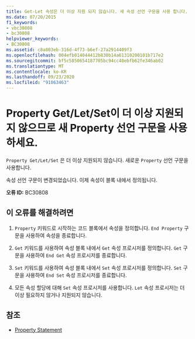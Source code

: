 ```yaml
---
title: Get-Let 속성은 더 이상 지원 되지 않습니다. 새 속성 선언 구문을 사용 합니다.
ms.date: 07/20/2015
f1_keywords:
- vbc30808
- bc30808
helpviewer_keywords:
- BC30808
ms.assetid: c8a803eb-316d-4f73-b6ef-27a2914409f3
ms.openlocfilehash: 004efb014044412b830b14a61310200101b717e2
ms.sourcegitcommit: bf5c5850654187705bc94cc40ebfb62fe346ab02
ms.translationtype: MT
ms.contentlocale: ko-KR
ms.lasthandoff: 09/23/2020
ms.locfileid: "91063463"
---
```

# <a name="property-getletset-are-no-longer-supported-use-the-new-property-declaration-syntax"></a>Property Get/Let/Set이 더 이상 지원되지 않으므로 새 Property 선언 구문을 사용하세요.

`Property Get/Let/Set` 은 더 이상 지원되지 않습니다. 새로운 `Property` 선언 구문을 사용합니다.  
  
 속성 선언 구문이 변경되었습니다. 이제 속성이 블록 내에서 정의됩니다.  
  
 **오류 ID:** BC30808  
  
## <a name="to-correct-this-error"></a>이 오류를 해결하려면  
  
1. `Property` 키워드로 시작하는 코드 블록에서 속성을 정의합니다. `End Property` 구문을 사용하여 속성을 종료합니다.  
  
2. `Get` 키워드를 사용하여 속성 블록 내에서 `Get` 속성 프로시저를 정의합니다. `Get` 구문을 사용하여 `End Get` 속성 프로시저를 종료합니다.  
  
3. `Set` 키워드를 사용하여 속성 블록 내에서 `Set` 속성 프로시저를 정의합니다. `Set` 구문을 사용하여 `End Set` 속성 프로시저를 종료합니다.  
  
4. 모든 속성 할당에 대해 `Set` 속성 프로시저를 사용합니다. `Let` 속성 프로시저는 더 이상 필요하지 않거나 지원되지 않습니다.  
  
## <a name="see-also"></a>참조

- [Property Statement](../language-reference/statements/property-statement.md)
